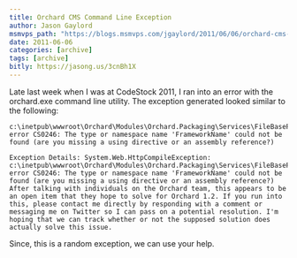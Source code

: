 ```yaml
---
title: Orchard CMS Command Line Exception
author: Jason Gaylord
msmvps_path: "https://blogs.msmvps.com/jgaylord/2011/06/06/orchard-cms-command-line-exception/"
date: 2011-06-06
categories: [archive]
tags: [archive]
bitly: https://jasong.us/3cnBh1X
---
```


Late last week when I was at CodeStock 2011, I ran into an error with the orchard.exe command line utility. The exception generated looked similar to the following:

```
c:\inetpub\wwwroot\Orchard\Modules\Orchard.Packaging\Services\FileBaseProjectSystem.cs(33): error CS0246: The type or namespace name 'FrameworkName' could not be found (are you missing a using directive or an assembly reference?)

Exception Details: System.Web.HttpCompileException: c:\inetpub\wwwroot\Orchard\Modules\Orchard.Packaging\Services\FileBaseProjectSystem.cs(33): error CS0246: The type or namespace name 'FrameworkName' could not be found (are you missing a using directive or an assembly reference?)
After talking with individuals on the Orchard team, this appears to be an open item that they hope to solve for Orchard 1.2. If you run into this, please contact me directly by responding with a comment or messaging me on Twitter so I can pass on a potential resolution. I'm hoping that we can track whether or not the supposed solution does actually solve this issue.
```

Since, this is a random exception, we can use your help.